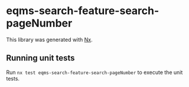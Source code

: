 # eqms-search-feature-search-pageNumber

This library was generated with [Nx](https://nx.dev).

## Running unit tests

Run `nx test eqms-search-feature-search-pageNumber` to execute the unit tests.
